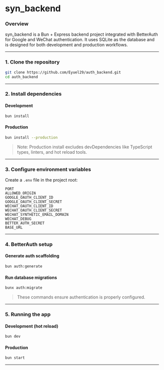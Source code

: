 # syn_backend

### Overview

syn_backend is a Bun + Express backend project integrated with BetterAuth for Google and WeChat authentication. It uses SQLite as the database and is designed for both development and production workflows.

---

### 1. Clone the repository

```bash
git clone https://github.com/Eyuel29/auth_backend.git
cd auth_backend
```
---

### 2. Install dependencies

#### Development

```bash
bun install
```

#### Production

```bash
bun install --production
```

> Note: Production install excludes devDependencies like TypeScript types, linters, and hot reload tools.

---

### 3. Configure environment variables

Create a `.env` file in the project root:

```env
PORT
ALLOWED_ORIGIN
GOOGLE_OAUTH_CLIENT_ID
GOOGLE_OAUTH_CLIENT_SECRET
WECHAT_OAUTH_CLIENT_ID
WECHAT_OAUTH_CLIENT_SECRET
WECHAT_SYNTHETIC_EMAIL_DOMAIN
WECHAT_DEBUG
BETTER_AUTH_SECRET
BASE_URL
```
---

### 4. BetterAuth setup

#### Generate auth scaffolding

```bash
bun auth:generate
```

#### Run database migrations

```bash
bunx auth:migrate
```

> These commands ensure authentication is properly configured.

---

### 5. Running the app

#### Development (hot reload)

```bash
bun dev
```

#### Production

```bash
bun start
```
---
